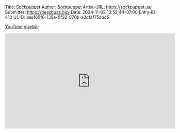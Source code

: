 Title: Sockpuppet
Author: Sockpuppet
Artist-URL: https://sockpuppet.us/
Submitter: https://beesbuzz.biz/
Date: 2024-11-02 13:52:44-07:00
Entry-ID: 410
UUID: eae165f6-135e-5f32-970b-a2cfaf75dbc5

<!-- https://www.youtube.com/playlist?list=PLNRLpYEdwBNhvYgINS87DnFa5gY0EqZli -->
[YouTube playlist](https://www.youtube.com/playlist?list=PLNRLpYEdwBNhvYgINS87DnFa5gY0EqZli):

<iframe allow="accelerometer; autoplay; clipboard-write; encrypted-media; gyroscope; picture-in-picture" allowfullscreen="" frameborder="0" height="315" seamless="" src="https://www.youtube.com/embed/videoseries?list=PLNRLpYEdwBNhvYgINS87DnFa5gY0EqZli" width="560"><a href="https://www.youtube.com/playlist?list=PLNRLpYEdwBNhvYgINS87DnFa5gY0EqZli">Play album</a></iframe>


